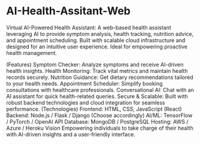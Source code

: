 # AI-Health-Assitant-Web
Virtual AI-Powered Health Assistant: A web-based health assistant leveraging AI to provide symptom analysis, health tracking, nutrition advice, and appointment scheduling. Built with scalable cloud infrastructure and designed for an intuitive user experience. Ideal for empowering proactive health management.


(Features)
Symptom Checker: Analyze symptoms and receive AI-driven health insights.
Health Monitoring: Track vital metrics and maintain health records securely.
Nutrition Guidance: Get dietary recommendations tailored to your health needs.
Appointment Scheduler: Simplify booking consultations with healthcare professionals.
Conversational AI: Chat with an AI assistant for quick health-related queries.
Secure & Scalable: Built with robust backend technologies and cloud integration for seamless performance.
(Technologies)
Frontend: HTML, CSS, JavaScript (React)
Backend: Node.js / Flask / Django (Choose accordingly)
AI/ML: TensorFlow / PyTorch / OpenAI API
Database: MongoDB / PostgreSQL
Hosting: AWS / Azure / Heroku
Vision
Empowering individuals to take charge of their health with AI-driven insights and a user-friendly interface.

